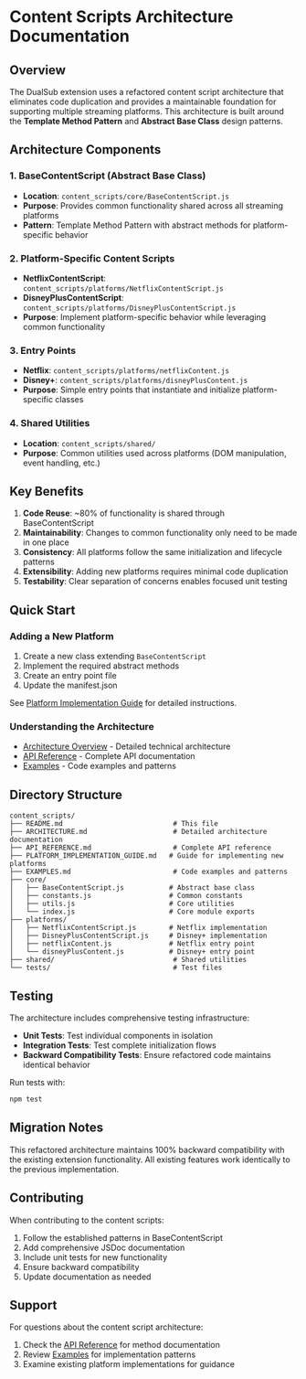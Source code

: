 # Content Scripts Architecture Documentation

## Overview

The DualSub extension uses a refactored content script architecture that eliminates code duplication and provides a maintainable foundation for supporting multiple streaming platforms. This architecture is built around the **Template Method Pattern** and **Abstract Base Class** design patterns.

## Architecture Components

### 1. BaseContentScript (Abstract Base Class)
- **Location**: `content_scripts/core/BaseContentScript.js`
- **Purpose**: Provides common functionality shared across all streaming platforms
- **Pattern**: Template Method Pattern with abstract methods for platform-specific behavior

### 2. Platform-Specific Content Scripts
- **NetflixContentScript**: `content_scripts/platforms/NetflixContentScript.js`
- **DisneyPlusContentScript**: `content_scripts/platforms/DisneyPlusContentScript.js`
- **Purpose**: Implement platform-specific behavior while leveraging common functionality

### 3. Entry Points
- **Netflix**: `content_scripts/platforms/netflixContent.js`
- **Disney+**: `content_scripts/platforms/disneyPlusContent.js`
- **Purpose**: Simple entry points that instantiate and initialize platform-specific classes

### 4. Shared Utilities
- **Location**: `content_scripts/shared/`
- **Purpose**: Common utilities used across platforms (DOM manipulation, event handling, etc.)

## Key Benefits

1. **Code Reuse**: ~80% of functionality is shared through BaseContentScript
2. **Maintainability**: Changes to common functionality only need to be made in one place
3. **Consistency**: All platforms follow the same initialization and lifecycle patterns
4. **Extensibility**: Adding new platforms requires minimal code duplication
5. **Testability**: Clear separation of concerns enables focused unit testing

## Quick Start

### Adding a New Platform

1. Create a new class extending `BaseContentScript`
2. Implement the required abstract methods
3. Create an entry point file
4. Update the manifest.json

See [Platform Implementation Guide](./PLATFORM_IMPLEMENTATION_GUIDE.md) for detailed instructions.

### Understanding the Architecture

- [Architecture Overview](./ARCHITECTURE.md) - Detailed technical architecture
- [API Reference](./API_REFERENCE.md) - Complete API documentation
- [Examples](./EXAMPLES.md) - Code examples and patterns

## Directory Structure

```
content_scripts/
├── README.md                           # This file
├── ARCHITECTURE.md                     # Detailed architecture documentation
├── API_REFERENCE.md                    # Complete API reference
├── PLATFORM_IMPLEMENTATION_GUIDE.md   # Guide for implementing new platforms
├── EXAMPLES.md                         # Code examples and patterns
├── core/
│   ├── BaseContentScript.js           # Abstract base class
│   ├── constants.js                   # Common constants
│   ├── utils.js                       # Core utilities
│   └── index.js                       # Core module exports
├── platforms/
│   ├── NetflixContentScript.js        # Netflix implementation
│   ├── DisneyPlusContentScript.js     # Disney+ implementation
│   ├── netflixContent.js              # Netflix entry point
│   └── disneyPlusContent.js           # Disney+ entry point
├── shared/                             # Shared utilities
└── tests/                              # Test files
```

## Testing

The architecture includes comprehensive testing infrastructure:

- **Unit Tests**: Test individual components in isolation
- **Integration Tests**: Test complete initialization flows
- **Backward Compatibility Tests**: Ensure refactored code maintains identical behavior

Run tests with:
```bash
npm test
```

## Migration Notes

This refactored architecture maintains 100% backward compatibility with the existing extension functionality. All existing features work identically to the previous implementation.

## Contributing

When contributing to the content scripts:

1. Follow the established patterns in BaseContentScript
2. Add comprehensive JSDoc documentation
3. Include unit tests for new functionality
4. Ensure backward compatibility
5. Update documentation as needed

## Support

For questions about the content script architecture:

1. Check the [API Reference](./API_REFERENCE.md) for method documentation
2. Review [Examples](./EXAMPLES.md) for implementation patterns
3. Examine existing platform implementations for guidance